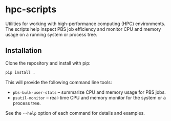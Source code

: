 # hpc-scripts

Utilities for working with high-performance computing (HPC) environments. The scripts
help inspect PBS job efficiency and monitor CPU and memory usage on a running
system or process tree.

## Installation

Clone the repository and install with pip:

```bash
pip install .
```

This will provide the following command line tools:

- `pbs-bulk-user-stats` – summarize CPU and memory usage for PBS jobs.
- `psutil-monitor` – real-time CPU and memory monitor for the system or a process tree.

See the `--help` option of each command for details and examples.
